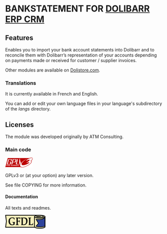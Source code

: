 # BANKSTATEMENT FOR <a href="https://www.dolibarr.org">DOLIBARR ERP CRM</a>

## Features
Enables you to import your bank account statements into Dolibarr and to reconcile them
with Dolibarr’s representation of your accounts depending on payments made or received
for customer / supplier invoices.

Other modules are available on [Dolistore.com](https://www.dolistore.com).

### Translations
It is currently available in French and English. 

You can add or edit your own language files in your language's subdirectory of the
*langs* directory. 

Licenses
--------
The module was developed originally by ATM Consulting.

### Main code

![GPLv3 logo](img/gplv3.png)

GPLv3 or (at your option) any later version.

See file COPYING for more information.

#### Documentation

All texts and readmes.

![GFDL logo](img/gfdl.png)
